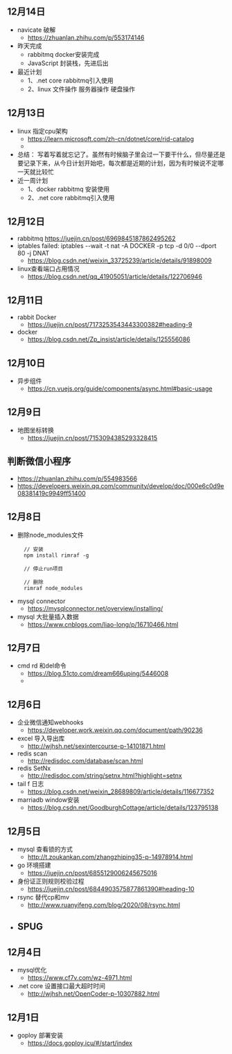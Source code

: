 <!--
 * @Author: aehyok 455043818@qq.com
 * @Date: 2022-11-06 12:53:56
 * @LastEditors: aehyok 455043818@qq.com
 * @LastEditTime: 2022-12-11 21:45:15
 * @FilePath: /blog/docs/daily/2022-11.md
 * @Description: 这是默认设置,请设置`customMade`, 打开koroFileHeader查看配置 进行设置: https://github.com/OBKoro1/koro1FileHeader/wiki/%E9%85%8D%E7%BD%AE
-->
## 12月14日
- navicate 破解
  - https://zhuanlan.zhihu.com/p/553174146
- 昨天完成
  - rabbitmq docker安装完成
  - JavaScript 封装栈，先进后出
- 最近计划
  - 1、.net core rabbitmq引入使用
  - 2、linux 文件操作 服务器操作 硬盘操作 
## 12月13日
- linux 指定cpu架构
  - https://learn.microsoft.com/zh-cn/dotnet/core/rid-catalog
  - 
- 总结： 写着写着就忘记了。虽然有时候脑子里会过一下要干什么，但尽量还是要记录下来，从今日计划开始吧，每次都是近期的计划，因为有时候说不定哪一天就比较忙
- 近一周计划
  - 1、docker rabbitmq 安装使用
  - 2、.net core rabbitmq引入使用
## 12月12日
- rabbitmq https://juejin.cn/post/6969845187862495262
- iptables failed: iptables --wait -t nat -A DOCKER -p tcp -d 0/0 --dport 80 -j DNAT
  - https://blog.csdn.net/weixin_33725239/article/details/91898009
- linux查看端口占用情况
  - https://blog.csdn.net/qq_41905051/article/details/122706946
## 12月11日
- rabbit Docker
  - https://juejin.cn/post/7173253543443300382#heading-9
- docker 
  - https://blog.csdn.net/Zp_insist/article/details/125556086
## 12月10日
- 异步组件
  - https://cn.vuejs.org/guide/components/async.html#basic-usage
## 12月9日
- 地图坐标转换
  - https://juejin.cn/post/7153094385293328415
## 判断微信小程序
- https://zhuanlan.zhihu.com/p/554983566
- https://developers.weixin.qq.com/community/develop/doc/000e6c0d9e08381419c9949ff51400
## 12月8日
- 删除node_modules文件
  ```
    // 安装
    npm install rimraf -g

    // 停止run项目

    // 删除
    rimraf node_modules
  ```
- mysql connector 
  - https://mysqlconnector.net/overview/installing/
- mysql 大批量插入数据
  - https://www.cnblogs.com/liao-long/p/16710466.html
## 12月7日
- cmd rd 和del命令
  - https://blog.51cto.com/dream666uping/5446008
  - 
## 12月6日
- 企业微信通知webhooks
  - https://developer.work.weixin.qq.com/document/path/90236
- excel 导入导出库
  - http://wjhsh.net/sexintercourse-p-14101871.html
- redis scan
  - http://redisdoc.com/database/scan.html
- redis SetNx
  - http://redisdoc.com/string/setnx.html?highlight=setnx
- tail f 日志
  - https://blog.csdn.net/weixin_28689809/article/details/116677352
- marriadb window安装
  - https://blog.csdn.net/GoodburghCottage/article/details/123795138
## 12月5日
- mysql 查看锁的方式
  - http://t.zoukankan.com/zhangzhiping35-p-14978914.html
- go 环境搭建
  - https://juejin.cn/post/6855129006245675016
- 身份证正则规则校验过程
  - https://juejin.cn/post/6844903575877861390#heading-10
- rsync 替代cp和mv
  - http://www.ruanyifeng.com/blog/2020/08/rsync.html
- SPUG
  - 
## 12月4日
- mysql优化
  - https://www.cf7v.com/wz-4971.html
- .net core 设置接口最大超时时间
  - http://wjhsh.net/OpenCoder-p-10307882.html
## 12月1日
- goploy 部署安装
  - https://docs.goploy.icu/#/start/index